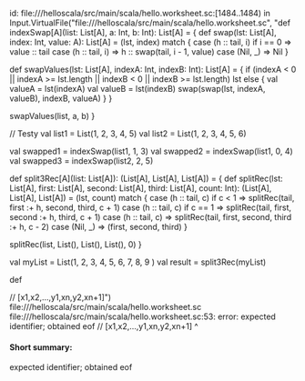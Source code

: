 id: file://<WORKSPACE>/helloscala/src/main/scala/hello.worksheet.sc:[1484..1484) in Input.VirtualFile("file://<WORKSPACE>/helloscala/src/main/scala/hello.worksheet.sc", "def indexSwap[A](list: List[A], a: Int, b: Int): List[A] = {
  def swap(lst: List[A], index: Int, value: A): List[A] = (lst, index) match {
    case (h :: tail, i) if i == 0 => value :: tail
    case (h :: tail, i) => h :: swap(tail, i - 1, value)
    case (Nil, _) => Nil
  }

  def swapValues(lst: List[A], indexA: Int, indexB: Int): List[A] = {
    if (indexA < 0 || indexA >= lst.length || indexB < 0 || indexB >= lst.length) lst
    else {
      val valueA = lst(indexA)
      val valueB = lst(indexB)
      swap(swap(lst, indexA, valueB), indexB, valueA)
    }
  }

  swapValues(list, a, b)
}


// Testy
val list1 = List(1, 2, 3, 4, 5)
val list2 = List(1, 2, 3, 4, 5, 6)

val swapped1 = indexSwap(list1, 1, 3)
val swapped2 = indexSwap(list1, 0, 4)
val swapped3 = indexSwap(list2, 2, 5)




def split3Rec[A](list: List[A]): (List[A], List[A], List[A]) = {
  def splitRec(lst: List[A], first: List[A], second: List[A], third: List[A], count: Int): (List[A], List[A], List[A]) = (lst, count) match {
    case (h :: tail, c) if c < 1  =>
      splitRec(tail, first :+ h, second, third, c + 1)
    case (h :: tail, c) if c == 1  =>
      splitRec(tail, first, second :+ h, third, c + 1)
    case (h :: tail, c) =>
      splitRec(tail, first, second, third :+ h, c - 2)
    case (Nil, _) =>
      (first, second, third)
  }

  splitRec(list, List(), List(), List(), 0)
}

val myList = List(1, 2, 3, 4, 5, 6, 7, 8, 9 )
val result = split3Rec(myList)

def


// [x1,x2,...,y1,xn,y2,xn+1]")
file://<WORKSPACE>/helloscala/src/main/scala/hello.worksheet.sc
file://<WORKSPACE>/helloscala/src/main/scala/hello.worksheet.sc:53: error: expected identifier; obtained eof
// [x1,x2,...,y1,xn,y2,xn+1]
                            ^
#### Short summary: 

expected identifier; obtained eof